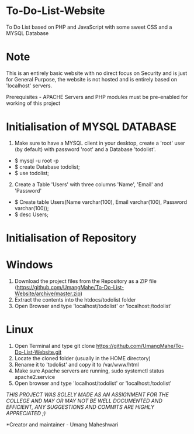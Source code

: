 # To-Do-List-Website
To Do List based on PHP and JavaScript with some sweet CSS and a MYSQL Database

# Note

This is an entirely basic website with no direct focus on Security and is just for General Purpose, the website is not hosted and is entirely based on 'localhost' servers.

Prerequisites - APACHE Servers and PHP modules must be pre-enabled for working of this project

# Initialisation of MYSQL DATABASE

1. Make sure to have a MYSQL client in your desktop, create a 'root' user (by default) with password 'root' and a Database 'todolist'.
* $ mysql -u root -p
* $ create Database todolist;
* $ use todolist;

2. Create a Table 'Users' with three columns 'Name', 'Email' and 'Password'
* $ Create table Users(Name varchar(100), Email varchar(100), Password varchar(100));
* $ desc Users;

# Initialisation of Repository 
 
 # Windows 
 1. Download the project files from the Repository as a ZIP file (https://github.com/UmangMahe/To-Do-List-Website/archive/master.zip)
 2. Extract the contents into the htdocs/todolist folder
 3. Open Browser and type 'localhost/todolist' or 'localhost:<your port number>/todolist'
  
 # Linux 
 1. Open Terminal and type git clone https://github.com/UmangMahe/To-Do-List-Website.git
 2. Locate the cloned folder (usually in the HOME directory)
 3. Rename it to 'todolist' and copy it to /var/www/html
 4. Make sure Apache servers are running, sudo systemctl status apache2.service
 5. Open browser and type 'localhost/todolist' or 'localhost:<your port number>/todolist'
  
*THIS PROJECT WAS SOLELY MADE AS AN ASSIGNMENT FOR THE COLLEGE AND MAY OR MAY NOT BE WELL DOCUMENTED AND EFFICIENT, ANY SUGGESTIONS AND COMMITS ARE HIGHLY APPRECIATED ;)*

*Creator and maintainer - Umang Maheshwari

